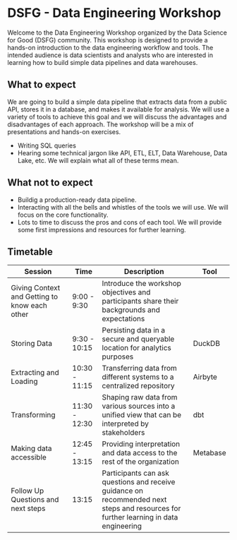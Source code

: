 # DSFG - Data Engineering Workshop

Welcome to the Data Engineering Workshop organized by the Data Science for Good (DSFG) community. This workshop is designed to provide a hands-on introduction to the data engineering workflow and tools. The intended audience is data scientists and analysts who are interested in learning how to build simple data pipelines and data warehouses.

## What to expect
We are going to build a simple data pipeline that extracts data from a public API, stores it in a database, and makes it available for analysis. We will use a variety of tools to achieve this goal and we will discuss the advantages and disadvantages of each approach. The workshop will be a mix of presentations and hands-on exercises.

- Writing SQL queries
- Hearing some technical jargon like API, ETL, ELT, Data Warehouse, Data Lake, etc. We will explain what all of these terms mean.


## What not to expect
- Buildig a production-ready data pipeline.
- Interacting with all the bells and whistles of the tools we will use. We will focus on the core functionality.
- Lots to time to discuss the pros and cons of each tool. We will provide some first impressions and resources for further learning.


## Timetable
| Session                                              | Time          | Description                                                                                                                   | Tool             |
|------------------------------------------------------|---------------|-------------------------------------------------------------------------------------------------------------------------------|------------------|
| Giving Context and Getting to know each other         | 9:00 - 9:30   | Introduce the workshop objectives and participants share their backgrounds and expectations                                  |                  |
| Storing Data                                         | 9:30 - 10:15  | Persisting data in a secure and queryable location for analytics purposes                                                    | DuckDB           |
| Extracting and Loading                               | 10:30 - 11:15 | Transferring data from different systems to a centralized repository                                                          | Airbyte          |
| Transforming                                         | 11:30 - 12:30 | Shaping raw data from various sources into a unified view that can be interpreted by stakeholders                            | dbt              |
| Making data accessible                               | 12:45 - 13:15 | Providing interpretation and data access to the rest of the organization                                                     | Metabase         |
| Follow Up Questions and next steps                   | 13:15         | Participants can ask questions and receive guidance on recommended next steps and resources for further learning in data engineering |                  |

